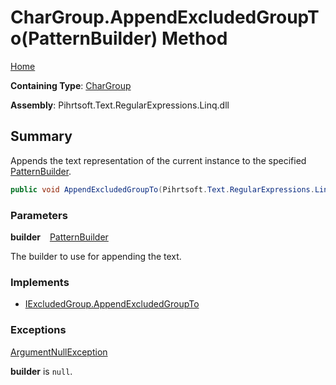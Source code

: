 # CharGroup\.AppendExcludedGroupTo\(PatternBuilder\) Method

[Home](../../../../../../README.md)

**Containing Type**: [CharGroup](../README.md)

**Assembly**: Pihrtsoft\.Text\.RegularExpressions\.Linq\.dll

## Summary

Appends the text representation of the current instance to the specified [PatternBuilder](../../PatternBuilder/README.md)\.

```csharp
public void AppendExcludedGroupTo(Pihrtsoft.Text.RegularExpressions.Linq.PatternBuilder builder)
```

### Parameters

**builder** &ensp; [PatternBuilder](../../PatternBuilder/README.md)

The builder to use for appending the text\.

### Implements

* [IExcludedGroup.AppendExcludedGroupTo](../../IExcludedGroup/AppendExcludedGroupTo/README.md)

### Exceptions

[ArgumentNullException](https://docs.microsoft.com/en-us/dotnet/api/system.argumentnullexception)

**builder** is `null`\.

